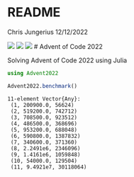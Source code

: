 README
================
Chris Jungerius
12/12/2022

![](https://img.shields.io/badge/day%20📅-22-blue.png)
![](https://img.shields.io/badge/stars%20⭐-22-yellow.png)
![](https://img.shields.io/badge/days%20completed-17-red.png) \# Advent
of Code 2022

Solving Advent of Code 2022 using Julia

``` julia
using Advent2022

Advent2022.benchmark()
```

    11-element Vector{Any}:
     (1, 200900.0, 56624)
     (2, 519200.0, 742712)
     (3, 708500.0, 923512)
     (4, 486500.0, 368696)
     (5, 953200.0, 688048)
     (6, 590800.0, 1387832)
     (7, 340600.0, 371360)
     (8, 2.2491e6, 2346096)
     (9, 1.4161e6, 1059848)
     (10, 54000.0, 129504)
     (11, 9.4921e7, 30118064)
